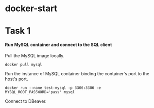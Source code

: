 # docker-start

# Task 1

#### Run MySQL container and connect to the SQL client

Pull the MySQL image locally.

    docker pull mysql

Run the instance of MySQL container binding the container's port to the host's port.

    docker run --name test-mysql -p 3306:3306 -e MYSQL_ROOT_PASSWORD='pass' mysql

Connect to DBeaver.

